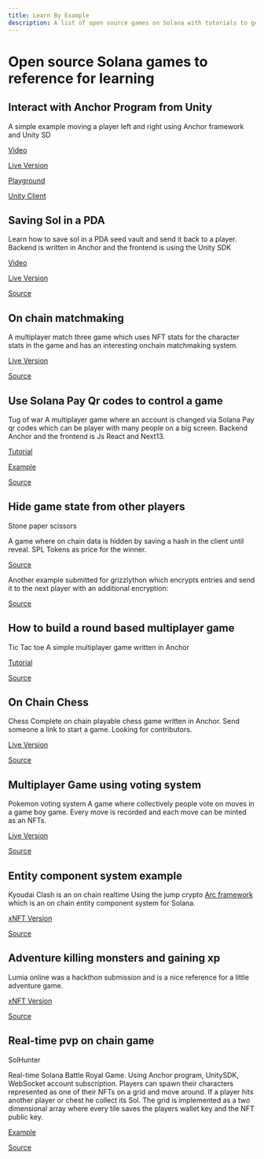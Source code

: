 ```yaml
---
title: Learn By Example
description: A list of open source games on Solana with tutorials to get you started.
---
```


# Open source Solana games to reference for learning

## Interact with Anchor Program from Unity

A simple example moving a player left and right using Anchor framework and Unity SD

[Video](https://www.youtube.com/watch?v=_vQ3bSs3svs)

[Live Version](https://solplay.de/TinyAdventure/index.html)

[Playground](https://beta.solpg.io/tutorials/tiny-adventure)

[Unity Client](https://github.com/Woody4618/SolPlay_Unity_SDK/tree/main/Assets/SolPlay/Examples/TinyAdventure)


## Saving Sol in a PDA

Learn how to save sol in a PDA seed vault and send it back to a player. Backend is written in Anchor and the frontend is using the Unity SDK

[Video](https://www.youtube.com/watch?v=gILXyWvXu7M)

[Live Version](https://solplay.de/TinyAdventureTwo/index.html)

[Source](https://github.com/Woody4618/SolPlay_Unity_SDK/tree/main/Assets/SolPlay/Examples/TinyAdventureTwo)



## On chain matchmaking

A multiplayer match three game which uses NFT stats for the character stats in the game and has an interesting onchain matchmaking system.

[Live Version](https://deezquest.vercel.app/)

[Source](https://github.com/val-samonte/deezquest)


## Use Solana Pay Qr codes to control a game

Tug of war
A multiplayer game where an account is changed via Solana Pay qr codes which can be player with many people on a big screen. Backend Anchor and the frontend is Js React and Next13.


[Tutorial](https://www.youtube.com/watch?v=_XBvEHwSqJc&ab_channel=SolPlay)

[Example](https://tug-of-war.vercel.app/)

[Source](https://github.com/solana-developers/workshops/tree/main/workshops/tug-of-war)



## Hide game state from other players

Stone paper scissors

A game where on chain data is hidden by saving a hash in the client until reveal. SPL Tokens as price for the winner.

[Source](https://github.com/kevinrodriguez-io/bonk-paper-scissors)

Another example submitted for grizzlython which encrypts entries and send it to the next player with an additional encryption:

[Source](https://github.com/solanaGames)


## How to build a round based multiplayer game

Tic Tac toe
A simple multiplayer game written in Anchor

[Tutorial](https://book.anchor-lang.com/anchor_in_depth/milestone_project_tic-tac-toe.html)

[Source](https://github.com/coral-xyz/anchor-book/tree/master/programs/tic-tac-toe)


## On Chain Chess

Chess
Complete on chain playable chess game written in Anchor. Send someone a link to start a game. Looking for contributors.

[Live Version](https://chess.vicyyn.com/)

[Source](https://github.com/vicyyn/sol-chess/)



## Multiplayer Game using voting system
Pokemon voting system
A game where collectively people vote on moves in a game boy game. Every move is recorded and each move can be minted as an NFTs.

[Live Version](https://solana.playspokemon.xyz/)

[Source](https://github.com/nelsontky/web3-plays-pokemon)


## Entity component system example

Kyoudai Clash is an on chain realtime 
Using the jump crypto [Arc framework](https://github.com/JumpCrypto/sol-arc) which is an on chain entity component system for Solana. 

[xNFT Version](https://www.xnft.gg/app/D2i3cz9juUPLwbpi8rV2XvAnB5nEe3f8fM5YUpgVprbT)

[Source](https://github.com/spacemandev-git/dominari-arc)



## Adventure killing monsters and gaining xp

Lumia online was a hackthon submission and is a nice reference for a little adventure game.

[xNFT Version](https://www.xnft.gg/app/D2i3cz9juUPLwbpi8rV2XvAnB5nEe3f8fM5YUpgVprbT)

[Source](https://github.com/spacemandev-git/dominari-arc)


## Real-time pvp on chain game

SolHunter

Real-time Solana Battle Royal Game. Using Anchor program, UnitySDK, WebSocket account subscription. Players can spawn their characters represented as one of their NFTs on a grid and move around. If a player hits another player or chest he collect its Sol. The grid is implemented as a two dimensional array where every tile saves the players wallet key and the NFT public key.

[Example](https://solplay.de/SolHunter/index.html)

[Source](https://github.com/Woody4618/SolPlay_Unity_SDK/tree/main/Assets/SolPlay/Examples/SolHunter)

